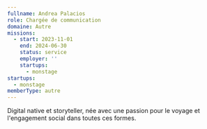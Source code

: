 ```yaml
---
fullname: Andrea Palacios
role: Chargée de communication
domaine: Autre
missions:
  - start: 2023-11-01
    end: 2024-06-30
    status: service
    employer: ''
    startups:
      - monstage
startups:
  - monstage
memberType: autre
---
```

Digital native et storyteller, née avec une passion pour le voyage et l'engagement social dans toutes ces formes.